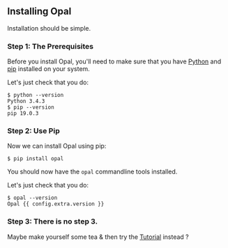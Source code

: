 ## Installing Opal

Installation should be simple.

### Step 1: The Prerequisites

Before you install Opal, you'll need to make sure that you have
[Python](https://www.python.org/) and [pip](http://pip.readthedocs.org/en/latest/installing.html)
installed on your system.

Let's just check that you do:

    $ python --version
    Python 3.4.3
    $ pip --version
    pip 19.0.3

### Step 2: Use Pip

Now we can install Opal using pip:

    $ pip install opal

You should now have the `opal` commandline tools installed.

Let's just check that you do:

    $ opal --version
    Opal {{ config.extra.version }}

### Step 3: There is no step 3.

Maybe make yourself some tea & then try the [Tutorial](tutorial.md) instead ?
